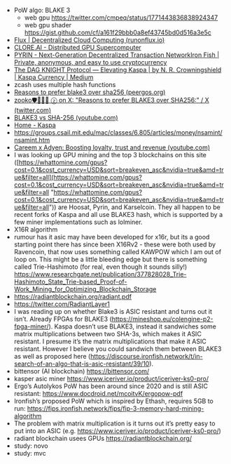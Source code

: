 - PoW algo: BLAKE 3
  - web gpu https://twitter.com/cmpeq/status/1771443836838924347
  - web gpu shader https://gist.github.com/cf/a161f29bbb0a8ef43745bd0d516a3e5c
- [Flux | Decentralized Cloud Computing (runonflux.io)](https://runonflux.io/)
- [CLORE.AI - Distributed GPU Supercomputer](https://clore.ai/)
- [PYRIN - Next-Generation Decentralized Transaction Network](https://pyrin.network/)[Iron Fish | Private, anonymous, and easy to use cryptocurrency](https://ironfish.network/)
- [The DAG KNIGHT Protocol — Elevating Kaspa | by N. R. Crowningshield | Kaspa Currency | Medium](https://medium.com/kaspa-currency/the-dag-knight-protocol-elevating-kaspa-13bf8b9cfeec)
- zcash uses multiple hash functions
- [Reasons to prefer blake3 over sha256 (peergos.org)](https://peergos.org/posts/blake3)
- [zooko🛡🦓🦓🦓 ⓩ on X: "Reasons to prefer BLAKE3 over SHA256:" / X (twitter.com)](https://twitter.com/zooko/status/1652743779932045313?t=0EyK_5TMmZxO_IJh_xyfmg&s=19)
- [BLAKE3 vs SHA-256 (youtube.com)](https://www.youtube.com/watch?v=41rPql9o41E)
- [Home - Kaspa](https://kaspa.org/)
- https://groups.csail.mit.edu/mac/classes/6.805/articles/money/nsamint/nsamint.htm
- [Careem x Adyen: Boosting loyalty, trust and revenue (youtube.com)](https://www.youtube.com/watch?v=WfoqHvaU2kA)
- I was looking up GPU mining and the top 3 blockchains on this site ([https://whattomine.com/gpus?cost=0.1&cost_currency=USD&sort=breakeven_asc&nvidia=true&amd=true&filter=all](https://whattomine.com/gpus?cost=0.1&cost_currency=USD&sort=breakeven_asc&nvidia=true&amd=true&filter=all "https://whattomine.com/gpus?cost=0.1&cost_currency=USD&sort=breakeven_asc&nvidia=true&amd=true&filter=all")) are Hoosat, Pyrin, and Karselcoin. They all happen to be recent forks of Kaspa and all use BLAKE3 hash, which is supported by a few miner implementations such as lolminer.
- X16R algorithm
- rumour has it asic may have been developed for x16r, but its a good starting point there has since been X16Rv2 - these were both used by Ravencoin, that now uses something called KAWPOW which I am out of loop on. This might be a little bleeding edge but there is something called Trie-Hashimoto (for real, even though it sounds silly!) https://www.researchgate.net/publication/377828028_Trie-Hashimoto_State_Trie-based_Proof-of-Work_Mining_for_Optimizing_Blockchain_Storage
- https://radiantblockchain.org/radiant.pdf
- https://twitter.com/RadiantLayer1
- I was reading up on whether Blake3 is ASIC resistant and turns out it isn’t. Already FPGAs for BLAKE3 (https://mineshop.eu/colengine-p2-fpga-miner/). Kaspa doesn’t use BLAKE3, instead it sandwiches some matrix multiplications between two SHA-3s, which makes it ASIC resistant. I presume it’s the matrix multiplications that make it ASIC resistant. However I believe you could sandwich them between BLAKE3 as well as proposed here (https://discourse.ironfish.network/t/in-search-of-an-algo-that-is-asic-resistant/39/10).
- bittensor (AI blockchain) https://bittensor.com/
- kasper asic miner https://www.iceriver.io/product/iceriver-ks0-pro/
- Ergo’s Autolykos PoW has been around since 2020 and is still ASIC resistant: https://www.docdroid.net/mcoitvK/ergopow-pdf
- Ironfish’s proposed PoW which is inspired by Ethash, requires 5GB to run: https://fips.ironfish.network/fips/fip-3-memory-hard-mining-algorithm
- The problem with matrix multiplication is it turns out it’s pretty easy to put into an ASIC (e.g. https://www.iceriver.io/product/iceriver-ks0-pro/)
- radiant blockchain usees GPUs https://radiantblockchain.org/
- study: novo
- study: mvc
